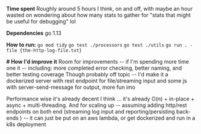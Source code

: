 **Time spent**
Roughly around 5 hours I think, on and off, with maybe an hour wasted on wondering about how many stats to gather for "stats that might be useful for debugging" lol

**Dependencies**
go 1.13

**How to run:**
`go mod tidy`
`go test ./processors`
`go test ./utils`
`go run . -file {the-http-log-file.txt}`

**# How I'd improve it**
Room for improvements -- if I'm spending more time one it -- including: more completed error checking, better naming, and better testing coverage
Though probably off topic -- I'd make it a dockerized server with rest endpoint for file/streaming input and some js with server-send-message for output, more fun imo

Performance wise it's already decent I think ... it's already O(n) + in-place + async + multi-threading. 
And for scaling up -- assuming adding http/rest endpoints on both end (streaming log input and reporting/persisting back-ends )  -- it can just be put on an aws lambda, or get dockerized and run in a k8s deployment